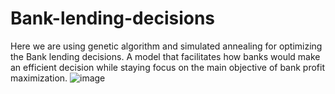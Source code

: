 # Bank-lending-decisions

Here we are using genetic algorithm and simulated annealing for optimizing the Bank lending decisions. A model that facilitates how banks would make an efficient decision while staying focus on the main objective of bank profit maximization.
![image](https://user-images.githubusercontent.com/64432440/115115742-af10ac80-9fb3-11eb-92b7-61976cc970c6.png)

